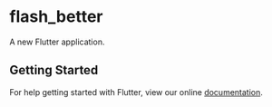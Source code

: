 # flash_better

A new Flutter application.

## Getting Started

For help getting started with Flutter, view our online
[documentation](https://flutter.io/).
